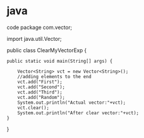 # java
code
package com.vector;

import java.util.Vector;

public class ClearMyVectorExp {

	public static void main(String[] args) {

        Vector<String> vct = new Vector<String>();
        //adding elements to the end
        vct.add("First");
        vct.add("Second");
        vct.add("Third");
        vct.add("Random");
        System.out.println("Actual vector:"+vct);
        vct.clear();
        System.out.println("After clear vector:"+vct);
    }
}
